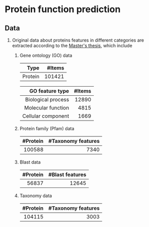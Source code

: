 

# Protein function prediction

## Data

1. Original data about proteins features in different categories are extracted according to the [Master's thesis](), which include

   1. Gene ontology (GO) data

      |Type|#Items|
      |---:|---:|
      |Protein|101421|

      |GO feature type|#Items|
      |---:|---:|
      |Biological process|12890|
      |Molecular function|4815|
      |Cellular component|1669|

   2. Protein family (Pfam) data

      |#Protein|#Taxonomy features|
      |---:|---:|
      |100588|7340|

   3. Blast data

      |#Protein|#Blast features|
      |---:|---:|
      |56837|12645|

   4. Taxonomy data

      |#Protein|#Taxonomy features|
      |---:|---:|
      |104115|3003|

##
